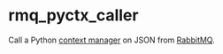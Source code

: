 # rmq_pyctx_caller

Call a Python [context manager][ctx] on JSON from [RabbitMQ][rmq].

[ctx]: https://docs.python.org/3/library/contextlib.html
[rmq]: https://www.rabbitmq.com
